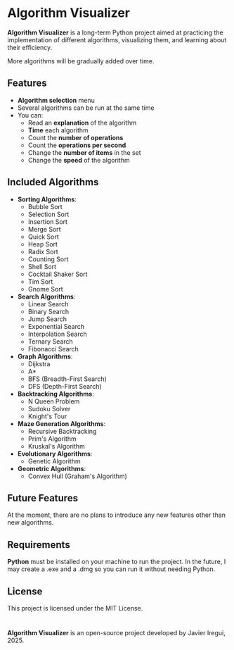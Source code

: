 <!-- <p align="center">
  <img src="media/banner.png" alt="Banner">
</p> -->

# Algorithm Visualizer

**Algorithm Visualizer** is a long-term Python project aimed at practicing the implementation of different algorithms, visualizing them, and learning about their efficiency.

More algorithms will be gradually added over time.

## Features

- **Algorithm selection** menu
- Several algorithms can be run at the same time
- You can:
  - Read an **explanation** of the algorithm
  - **Time** each algorithm
  - Count the **number of operations**
  - Count the **operations per second**
  - Change the **number of items** in the set
  - Change the **speed** of the algorithm
  

## Included Algorithms
- **Sorting Algorithms**:
  - Bubble Sort
  - Selection Sort
  - Insertion Sort
  - Merge Sort
  - Quick Sort
  - Heap Sort
  - Radix Sort
  - Counting Sort
  - Shell Sort
  - Cocktail Shaker Sort
  - Tim Sort
  - Gnome Sort
- **Search Algorithms**:
  - Linear Search
  - Binary Search
  - Jump Search
  - Exponential Search
  - Interpolation Search
  - Ternary Search
  - Fibonacci Search
- **Graph Algorithms**:
  - Dijkstra
  - A*
  - BFS (Breadth-First Search)
  - DFS (Depth-First Search)
- **Backtracking Algorithms**:
  - N Queen Problem
  - Sudoku Solver
  - Knight's Tour
- **Maze Generation Algorithms**:
  - Recursive Backtracking
  - Prim's Algorithm
  - Kruskal's Algorithm
- **Evolutionary Algorithms**:
  - Genetic Algorithm
- **Geometric Algorithms**:
  - Convex Hull (Graham's Algorithm)

## Future Features

At the moment, there are no plans to introduce any new features other than new algorithms.

## Requirements

**Python** must be installed on your machine to run the project. In the future, I may create a .exe and a .dmg so you can run it without needing Python.

## License

This project is licensed under the MIT License.

#

**Algorithm Visualizer** is an open-source project developed by Javier Iregui, 2025.
